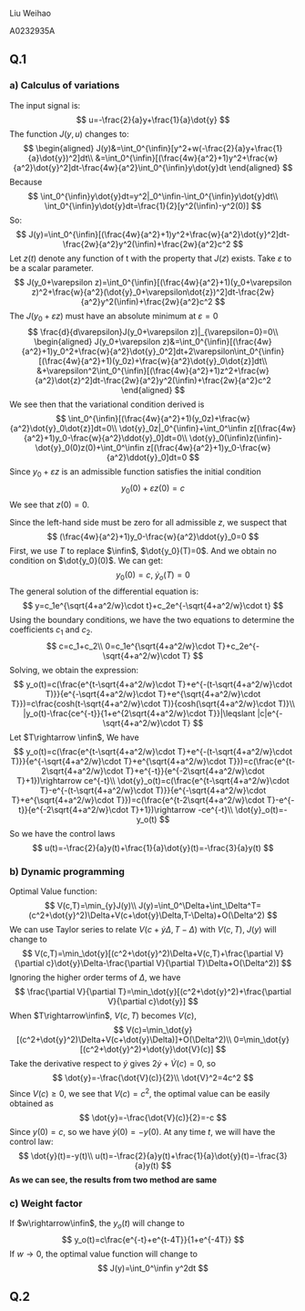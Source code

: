 Liu Weihao

A0232935A

## Q.1

### a) Calculus of variations

The input signal is:
$$
u=-\frac{2}{a}y+\frac{1}{a}\dot{y}
$$
The function $J(y,u)$ changes to:
$$
\begin{aligned}
J(y)&=\int_0^{\infin}[y^2+w(-\frac{2}{a}y+\frac{1}{a}\dot{y})^2]dt\\
&=\int_0^{\infin}[(\frac{4w}{a^2}+1)y^2+\frac{w}{a^2}\dot{y}^2]dt-\frac{4w}{a^2}\int_0^{\infin}y\dot{y}dt
\end{aligned}
$$
Because
$$
\int_0^{\infin}y\dot{y}dt=y^2|_0^\infin-\int_0^{\infin}y\dot{y}dt\\
\int_0^{\infin}y\dot{y}dt=\frac{1}{2}[y^2(\infin)-y^2(0)]
$$
So:
$$
J(y)=\int_0^{\infin}[(\frac{4w}{a^2}+1)y^2+\frac{w}{a^2}\dot{y}^2]dt-\frac{2w}{a^2}y^2(\infin)+\frac{2w}{a^2}c^2
$$
Let $z(t)$ denote any function of t with the property that $J(z)$ exists. Take $\varepsilon$ to be a scalar parameter.
$$
J(y_0+\varepsilon z)=\int_0^{\infin}[(\frac{4w}{a^2}+1)(y_0+\varepsilon z)^2+\frac{w}{a^2}(\dot{y}_0+\varepsilon\dot{z})^2]dt-\frac{2w}{a^2}y^2(\infin)+\frac{2w}{a^2}c^2
$$
The $J(y_0+\varepsilon z)$ must have an absolute minimum at $\varepsilon=0$ 
$$
\frac{d}{d\varepsilon}J(y_0+\varepsilon z)|_{\varepsilon=0}=0\\
\begin{aligned}
J(y_0+\varepsilon z)&=\int_0^{\infin}[(\frac{4w}{a^2}+1)y_0^2+\frac{w}{a^2}\dot{y}_0^2]dt+2\varepsilon\int_0^{\infin}[(\frac{4w}{a^2}+1)(y_0z)+\frac{w}{a^2}\dot{y}_0\dot{z}]dt\\
&+\varepsilon^2\int_0^{\infin}[(\frac{4w}{a^2}+1)z^2+\frac{w}{a^2}\dot{z}^2]dt-\frac{2w}{a^2}y^2(\infin)+\frac{2w}{a^2}c^2
\end{aligned}
$$
We see then that the variational condition derived is
$$
\int_0^{\infin}[(\frac{4w}{a^2}+1)(y_0z)+\frac{w}{a^2}\dot{y}_0\dot{z}]dt=0\\
\dot{y}_0z|_0^{\infin}+\int_0^\infin z[(\frac{4w}{a^2}+1)y_0-\frac{w}{a^2}\ddot{y}_0]dt=0\\
\dot{y}_0(\infin)z(\infin)-\dot{y}_0(0)z(0)+\int_0^\infin z[(\frac{4w}{a^2}+1)y_0-\frac{w}{a^2}\ddot{y}_0]dt=0
$$
Since $y_0+\varepsilon z$ is an admissible function satisfies the initial condition
$$
y_0(0)+\varepsilon z(0)=c
$$
We see that $z(0)=0$.

Since the left-hand side must be zero for all admissible $z$, we suspect that
$$
(\frac{4w}{a^2}+1)y_0-\frac{w}{a^2}\ddot{y}_0=0
$$
First, we use $T$ to replace $\infin$, $\dot{y_0}(T)=0$. And we obtain no condition on $\dot{y_0}(0)$. We can get:
$$
y_0(0)=c,\; \dot{y}_o(T)=0
$$
The general solution of the differential equation is:
$$
y=c_1e^{\sqrt{4+a^2/w}\cdot t}+c_2e^{-\sqrt{4+a^2/w}\cdot t}
$$
Using the boundary conditions, we have the two equations to determine the coefficients $c_1$ and $c_2$. 
$$
c=c_1+c_2\\
0=c_1e^{\sqrt{4+a^2/w}\cdot T}+c_2e^{-\sqrt{4+a^2/w}\cdot T}
$$
Solving, we obtain the expression:
$$
y_o(t)=c(\frac{e^{t-\sqrt{4+a^2/w}\cdot T}+e^{-(t-\sqrt{4+a^2/w}\cdot T)}}{e^{-\sqrt{4+a^2/w}\cdot T}+e^{\sqrt{4+a^2/w}\cdot T}})=c\frac{cosh(t-\sqrt{4+a^2/w}\cdot T)}{cosh(\sqrt{4+a^2/w}\cdot T)}\\
|y_o(t)-\frac{ce^{-t}}{1+e^{2\sqrt{4+a^2/w}\cdot T}}|\leqslant |c|e^{-\sqrt{4+a^2/w}\cdot T}
$$
Let $T\rightarrow \infin$, We have
$$
y_o(t)=c(\frac{e^{t-\sqrt{4+a^2/w}\cdot T}+e^{-(t-\sqrt{4+a^2/w}\cdot T)}}{e^{-\sqrt{4+a^2/w}\cdot T}+e^{\sqrt{4+a^2/w}\cdot T}})=c(\frac{e^{t-2\sqrt{4+a^2/w}\cdot T}+e^{-t}}{e^{-2\sqrt{4+a^2/w}\cdot T}+1})\rightarrow ce^{-t}\\
\dot{y}_o(t)=c(\frac{e^{t-\sqrt{4+a^2/w}\cdot T}-e^{-(t-\sqrt{4+a^2/w}\cdot T)}}{e^{-\sqrt{4+a^2/w}\cdot T}+e^{\sqrt{4+a^2/w}\cdot T}})=c(\frac{e^{t-2\sqrt{4+a^2/w}\cdot T}-e^{-t}}{e^{-2\sqrt{4+a^2/w}\cdot T}+1})\rightarrow -ce^{-t}\\
\dot{y}_o(t)=-y_o(t)
$$
So we have the control laws
$$
u(t)=-\frac{2}{a}y(t)+\frac{1}{a}\dot{y}(t)=-\frac{3}{a}y(t)
$$

### b) Dynamic programming

Optimal Value function:
$$
V(c,T)=\min_{y}J(y)\\
J(y)=\int_0^\Delta+\int_\Delta^T=(c^2+\dot{y}^2)\Delta+V(c+\dot{y}\Delta,T-\Delta)+O(\Delta^2)
$$
We can use Taylor series to relate $V(c+\dot{y}\Delta,T-\Delta)$ with $V(c,T)$, $J(y)$ will change to
$$
V(c,T)=\min_\dot{y}[(c^2+\dot{y}^2)\Delta+V(c,T)+\frac{\partial V}{\partial c}\dot{y}\Delta-\frac{\partial V}{\partial T}\Delta+O(\Delta^2)]
$$
Ignoring the higher order terms of $\Delta$, we have
$$
\frac{\partial V}{\partial T}=\min_\dot{y}[(c^2+\dot{y}^2)+\frac{\partial V}{\partial c}\dot{y}]
$$
When $T\rightarrow\infin$, $V(c,T)$ becomes $V(c)$, 
$$
V(c)=\min_\dot{y}[(c^2+\dot{y}^2)\Delta+V(c+\dot{y}\Delta)]+O(\Delta^2)\\
0=\min_\dot{y}[(c^2+\dot{y}^2)+\dot{y}\dot{V}(c)]
$$
Take the derivative respect to $\dot{y}$ gives $2\dot{y}+\dot{V}(c)=0$, so
$$
\dot{y}=-\frac{\dot{V}(c)}{2}\\
\dot{V}^2=4c^2
$$
Since $V(c)\geqslant0$, we see that $V(c)=c^2$, the optimal value can be easily obtained as
$$
\dot{y}=-\frac{\dot{V}(c)}{2}=-c
$$
Since $y(0)=c$, so we have $\dot{y}(0)=-y(0)$. At any time $t$, we will have the control law:
$$
\dot{y}(t)=-y(t)\\
u(t)=-\frac{2}{a}y(t)+\frac{1}{a}\dot{y}(t)=-\frac{3}{a}y(t)
$$
**As we can see, the results from two method are same**

### c) Weight factor

If $w\rightarrow\infin$, the $y_o(t)$ will change to
$$
y_o(t)=c\frac{e^{-t}+e^{t-4T}}{1+e^{-4T}}
$$
If $w\rightarrow0$, the optimal value function will change to
$$
J(y)=\int_0^\infin y^2dt
$$

## Q.2



